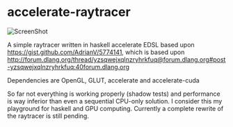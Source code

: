accelerate-raytracer
====================

![ScreenShot](https://raw.github.com/apriori/accelerate-raytracer/master/results.png)

A simple raytracer written in haskell accelerate EDSL
based upon 
    https://gist.github.com/AdrianV/5774141, which is based upon 
    http://forum.dlang.org/thread/yzsqwejxqlnzryhrkfuq@forum.dlang.org#post-yzsqwejxqlnzryhrkfuq:40forum.dlang.org

Dependencies are OpenGL, GLUT, accelerate and accelerate-cuda

So far not everything is working properly (shadow tests) and performance is way inferior than even a sequential CPU-only solution. I consider this my playground for haskell and GPU computing. Currently a complete rewrite of the raytracer is still pending.
